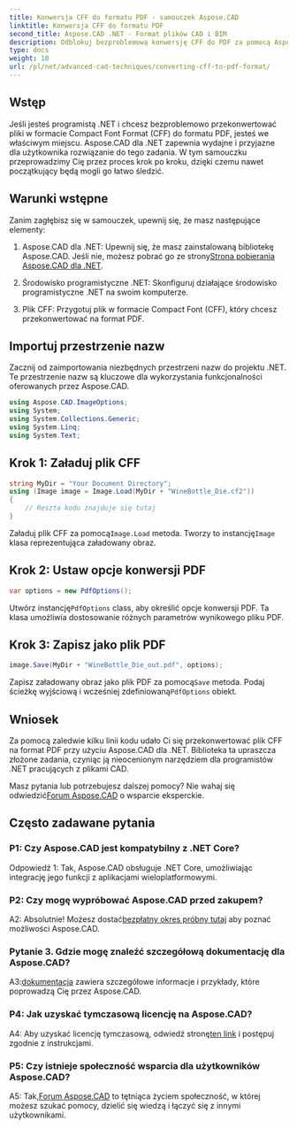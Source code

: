 ```yaml
---
title: Konwersja CFF do formatu PDF - samouczek Aspose.CAD
linktitle: Konwersja CFF do formatu PDF
second_title: Aspose.CAD .NET - Format plików CAD i BIM
description: Odblokuj bezproblemową konwersję CFF do PDF za pomocą Aspose.CAD dla .NET. Postępuj zgodnie z naszym przewodnikiem krok po kroku.
type: docs
weight: 10
url: /pl/net/advanced-cad-techniques/converting-cff-to-pdf-format/
---
```

## Wstęp

Jeśli jesteś programistą .NET i chcesz bezproblemowo przekonwertować pliki w formacie Compact Font Format (CFF) do formatu PDF, jesteś we właściwym miejscu. Aspose.CAD dla .NET zapewnia wydajne i przyjazne dla użytkownika rozwiązanie do tego zadania. W tym samouczku przeprowadzimy Cię przez proces krok po kroku, dzięki czemu nawet początkujący będą mogli go łatwo śledzić.

## Warunki wstępne

Zanim zagłębisz się w samouczek, upewnij się, że masz następujące elementy:

1. Aspose.CAD dla .NET: Upewnij się, że masz zainstalowaną bibliotekę Aspose.CAD. Jeśli nie, możesz pobrać go ze strony[Strona pobierania Aspose.CAD dla .NET](https://releases.aspose.com/cad/net/).

2. Środowisko programistyczne .NET: Skonfiguruj działające środowisko programistyczne .NET na swoim komputerze.

3. Plik CFF: Przygotuj plik w formacie Compact Font (CFF), który chcesz przekonwertować na format PDF.

## Importuj przestrzenie nazw

Zacznij od zaimportowania niezbędnych przestrzeni nazw do projektu .NET. Te przestrzenie nazw są kluczowe dla wykorzystania funkcjonalności oferowanych przez Aspose.CAD.

```csharp
using Aspose.CAD.ImageOptions;
using System;
using System.Collections.Generic;
using System.Linq;
using System.Text;
```

## Krok 1: Załaduj plik CFF

```csharp
string MyDir = "Your Document Directory";
using (Image image = Image.Load(MyDir + "WineBottle_Die.cf2"))
{
    // Reszta kodu znajduje się tutaj
}
```

 Załaduj plik CFF za pomocą`Image.Load` metoda. Tworzy to instancję`Image` klasa reprezentująca załadowany obraz.

## Krok 2: Ustaw opcje konwersji PDF

```csharp
var options = new PdfOptions();
```

 Utwórz instancję`PdfOptions` class, aby określić opcje konwersji PDF. Ta klasa umożliwia dostosowanie różnych parametrów wynikowego pliku PDF.

## Krok 3: Zapisz jako plik PDF

```csharp
image.Save(MyDir + "WineBottle_Die_out.pdf", options);
```

 Zapisz załadowany obraz jako plik PDF za pomocą`Save` metoda. Podaj ścieżkę wyjściową i wcześniej zdefiniowaną`PdfOptions` obiekt.

## Wniosek

Za pomocą zaledwie kilku linii kodu udało Ci się przekonwertować plik CFF na format PDF przy użyciu Aspose.CAD dla .NET. Biblioteka ta upraszcza złożone zadania, czyniąc ją nieocenionym narzędziem dla programistów .NET pracujących z plikami CAD.

 Masz pytania lub potrzebujesz dalszej pomocy? Nie wahaj się odwiedzić[Forum Aspose.CAD](https://forum.aspose.com/c/cad/19) o wsparcie eksperckie.

## Często zadawane pytania

### P1: Czy Aspose.CAD jest kompatybilny z .NET Core?

Odpowiedź 1: Tak, Aspose.CAD obsługuje .NET Core, umożliwiając integrację jego funkcji z aplikacjami wieloplatformowymi.

### P2: Czy mogę wypróbować Aspose.CAD przed zakupem?

 A2: Absolutnie! Możesz dostać[bezpłatny okres próbny tutaj](https://releases.aspose.com/) aby poznać możliwości Aspose.CAD.

### Pytanie 3. Gdzie mogę znaleźć szczegółową dokumentację dla Aspose.CAD?

 A3:[dokumentacja](https://reference.aspose.com/cad/net/) zawiera szczegółowe informacje i przykłady, które poprowadzą Cię przez Aspose.CAD.

### P4: Jak uzyskać tymczasową licencję na Aspose.CAD?

 A4: Aby uzyskać licencję tymczasową, odwiedź stronę[ten link](https://purchase.aspose.com/temporary-license/) i postępuj zgodnie z instrukcjami.

### P5: Czy istnieje społeczność wsparcia dla użytkowników Aspose.CAD?

 A5: Tak,[Forum Aspose.CAD](https://forum.aspose.com/c/cad/19) to tętniąca życiem społeczność, w której możesz szukać pomocy, dzielić się wiedzą i łączyć się z innymi użytkownikami.